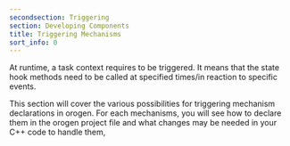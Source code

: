 ```yaml
---
secondsection: Triggering
section: Developing Components
title: Triggering Mechanisms
sort_info: 0
---
```


At runtime, a task context requires to be triggered. It means that the state
hook methods need to be called at specified times/in reaction to specific
events.

This section will cover the various possibilities for triggering mechanism
declarations in orogen. For each mechanisms, you will see how to declare them in
the orogen project file and what changes may be needed in your C++ code to
handle them,


